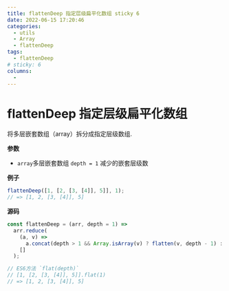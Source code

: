 ```yaml
---
title: flattenDeep 指定层级扁平化数组 sticky 6
date: 2022-06-15 17:20:46
categories:
  - utils
  - Array
  - flattenDeep
tags:
  - flattenDeep
# sticky: 6
columns:
  -
---
```


# flattenDeep 指定层级扁平化数组

将多层嵌套数组（array）拆分成指定层级数组.

**参数**

- `array`多层嵌套数组 `depth = 1` 减少的嵌套层级数

**例子**

```js
flattenDeep([1, [2, [3, [4]], 5]], 1);
// => [1, 2, [3, [4]], 5]
```

**源码**

```js
const flattenDeep = (arr, depth = 1) =>
  arr.reduce(
    (a, v) =>
      a.concat(depth > 1 && Array.isArray(v) ? flatten(v, depth - 1) : v),
    []
  );

// ES6方法 `flat(depth)`
// [1, [2, [3, [4]], 5]].flat(1)
// => [1, 2, [3, [4]], 5]
```
